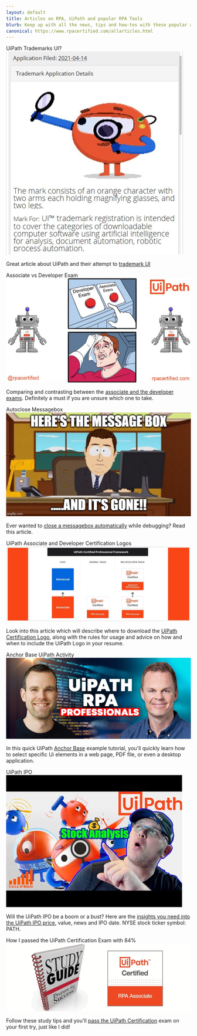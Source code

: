 ```yaml
---
layout: default
title: Articles on RPA, UiPath and popular RPA Tools 
blurb: Keep up with all the news, tips and how-tos with these popular articles on RPA, UiPath and various RPA Tools
canonical: https://www.rpacertified.com/allarticles.html
---
```


<div class="row">
<div class="col-12 col-xs-12 col-sm-6 col-md-6 col-lg-4 col-xl-4 mb-2 d-flex align-items-stretch">
    <div class="card">
        <div class="card-header">UiPath Trademarks UI?</div>
        <a href="https://www.rpacertified.com/2021/04/18/uipath-ui-trademark-application.html"><img src="/assets/uipath-trademark-ui-application.jpg" class="card-img-top" alt="uipath certification" /></a>
        <div class="card-body d-flex flex-column">
            <p class="card-text">Great article about UiPath and their attempt to <a href="https://www.rpacertified.com/2021/04/18/uipath-ui-trademark-application.html">trademark UI</a></p>
        </div>
    </div>
</div>

<div class="col-12 col-xs-12 col-sm-6 col-md-6 col-lg-4 col-xl-4 mb-2 d-flex align-items-stretch">
    <div class="card">
        <div class="card-header">Associate vs Developer Exam</div>
        <a href="https://www.rpacertified.com/2021/04/18/compare-rpa-certifications-associate-vs-developer-uipath.html"><img src="/assets/memes/uipath-meme-developer-vs-associate-exam.jpg" class="card-img-top" alt="uipath certification" /></a>
        <div class="card-body d-flex flex-column">
            <p class="card-text">Comparing and contrasting between the <a href="https://www.rpacertified.com/2021/04/18/compare-rpa-certifications-associate-vs-developer-uipath.html">associate and the developer exams</a>. Definitely a must if you are unsure which one to take.</p>
        </div>
    </div>
</div>
<div class="col-12 col-xs-12 col-sm-6 col-md-6 col-lg-4 col-xl-4 mb-2 d-flex align-items-stretch">
    <div class="card">
        <div class="card-header">Autoclose Messagebox</div>
        <a href="https://www.rpacertified.com/2021/04/12/autoclosing-message-boxes.html"><img src="/assets/Messagebox-gone-Meme.jpg" class="card-img-top" alt="uipath certification" /></a>
        <div class="card-body d-flex flex-column">
            <p class="card-text">Ever wanted to <a href="https://www.rpacertified.com/2021/04/12/autoclosing-message-boxes.html">close a messagebox automatically</a> while debugging? Read this article.</p>
        </div>
    </div>
</div>
<div class="col-12 col-xs-12 col-sm-6 col-md-6 col-lg-4 col-xl-4 mb-2 d-flex align-items-stretch">
    <div class="card">
        <div class="card-header">UiPath Associate and Developer Certification Logos</div>
        <a href="https://www.rpacertified.com//2021/03/29/uipath-certification-logo.html"><img src="/assets/uipath-associate-developer-certification-roadmap.jpg" class="card-img-top" alt="uipath certification" /></a>
        <div class="card-body d-flex flex-column">
            <p class="card-text">Look into this article which will describe where to download the <a href="https://www.rpacertified.com//2021/03/29/uipath-certification-logo.html">UiPath Certification Logo</a>, along with the rules for usage and advice on how and when to include the UiPath Logo in your resume.</p>
        </div>
    </div>
</div>

<div class="col-12 col-xs-12 col-sm-6 col-md-6 col-lg-4 col-xl-4 mb-2 d-flex align-items-stretch">
    <div class="card">
        <div class="card-header">Anchor Base UiPath Activity</div>
        <a href="https://www.rpacertified.com/2021/04/03/uipath-anchor-base-example-tutorial.html"><img src="/assets/anders-jensen.jpg" class="card-img-top" alt="uipath certification" /></a>
        <div class="card-body d-flex flex-column">
            <p class="card-text">In this quick UiPath <a href="https://www.rpacertified.com/2021/04/03/uipath-anchor-base-example-tutorial.html">Anchor Base</a> example tutorial, you'll quickly learn how to select specific Ui elements in a web page, PDF file, or even a desktop application.</p>
        </div>
    </div>
</div>
<div class="col-12 col-xs-12 col-sm-6 col-md-6 col-lg-4 col-xl-4 mb-2 d-flex align-items-stretch">
    <div class="card">
        <div class="card-header">UiPath IPO</div>
        <a href="https://www.rpacertified.com/2021/04/09/ipo-uipath-stock-price-value.html"><img src="/assets/uipath-ipo-stock.jpg" class="card-img-top" alt="uipath certification" /></a>
        <div class="card-body d-flex flex-column">
            <p class="card-text">Will the UiPath IPO be a boom or a bust? Here are the <a href="https://www.rpacertified.com/2021/04/09/ipo-uipath-stock-price-value.html">insights you need into the UiPath IPO price</a>, value, news and IPO date. NYSE stock ticker symbol: PATH.</p>
        </div>
    </div>
</div>
<div class="col-12 col-xs-12 col-sm-6 col-md-6 col-lg-4 col-xl-4 mb-2 d-flex align-items-stretch">
    <div class="card">
        <div class="card-header">How I passed the UiPath Certification Exam with 84%</div>
        <a href="https://www.rpacertified.com//2021/03/27/uipath-certification-study-tips.html"><img src="/assets/uipath-certification-study-guide.gif" class="card-img-top" alt="uipath certification" /></a>
        <div class="card-body d-flex flex-column">
            <p class="card-text">Follow these study tips and you'll <a href="https://www.rpacertified.com//2021/03/27/uipath-certification-study-tips.html">pass the UiPath Certification</a> exam on your first try, just like I did!</p>
        </div>
    </div>
</div>

</div>
